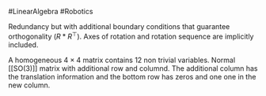 #LinearAlgebra #Robotics 

Redundancy but with additional boundary conditions that guarantee orthogonality ($R * R^\top$). Axes of rotation and rotation sequence are implicitly included.

A homogeneous $4 \times 4$ matrix contains 12 non trivial variables. Normal [[SO(3)]] matrix with additional row and columnd. The additional column has the translation information and the bottom row has zeros and one one in the new column.